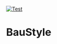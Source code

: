 [![Test](https://github.com/bauheaven/baustyle/workflows/Test/badge.svg?branch=master)](https://github.com/bauheaven/baustyle/actions?query=workflow%3ATest)



# BauStyle